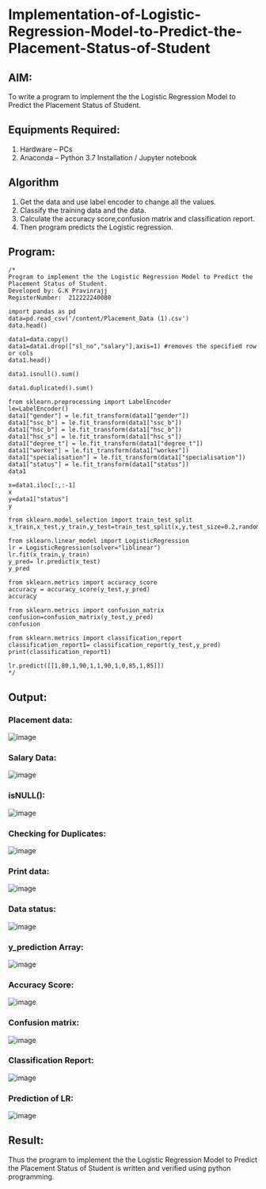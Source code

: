 # Implementation-of-Logistic-Regression-Model-to-Predict-the-Placement-Status-of-Student

## AIM:
To write a program to implement the the Logistic Regression Model to Predict the Placement Status of Student.

## Equipments Required:
1. Hardware – PCs
2. Anaconda – Python 3.7 Installation / Jupyter notebook

## Algorithm
1. Get the data and use label encoder to change all the values.
2. Classify the training data and the data.
3. Calculate the accuracy score,confusion matrix and classification report.
4. Then program predicts the Logistic regression.

## Program:
```
/*
Program to implement the the Logistic Regression Model to Predict the Placement Status of Student.
Developed by: G.K Pravinrajj
RegisterNumber:  212222240080

import pandas as pd
data=pd.read_csv('/content/Placement_Data (1).csv')
data.head()

data1=data.copy()
data1=data1.drop(["sl_no","salary"],axis=1) #removes the specified row or cols
data1.head() 

data1.isnull().sum()

data1.duplicated().sum()

from sklearn.preprocessing import LabelEncoder
le=LabelEncoder()
data1["gender"] = le.fit_transform(data1["gender"])
data1["ssc_b"] = le.fit_transform(data1["ssc_b"])
data1["hsc_b"] = le.fit_transform(data1["hsc_b"])
data1["hsc_s"] = le.fit_transform(data1["hsc_s"])
data1["degree_t"] = le.fit_transform(data1["degree_t"])
data1["workex"] = le.fit_transform(data1["workex"])
data1["specialisation"] = le.fit_transform(data1["specialisation"])
data1["status"] = le.fit_transform(data1["status"])
data1

x=data1.iloc[:,:-1]
x
y=data1["status"]
y

from sklearn.model_selection import train_test_split
x_train,x_test,y_train,y_test=train_test_split(x,y,test_size=0.2,random_state=0)

from sklearn.linear_model import LogisticRegression
lr = LogisticRegression(solver="liblinear") 
lr.fit(x_train,y_train)
y_pred= lr.predict(x_test)
y_pred

from sklearn.metrics import accuracy_score
accuracy = accuracy_score(y_test,y_pred)
accuracy

from sklearn.metrics import confusion_matrix
confusion=confusion_matrix(y_test,y_pred)
confusion

from sklearn.metrics import classification_report
classification_report1= classification_report(y_test,y_pred)
print(classification_report1)

lr.predict([[1,80,1,90,1,1,90,1,0,85,1,85]])
*/
```

## Output:
### Placement data:
![image](https://github.com/Pravinrajj/Implementation-of-Logistic-Regression-Model-to-Predict-the-Placement-Status-of-Student/assets/117917674/14e00375-09eb-4552-942b-d9b5582474ac)

### Salary Data:
![image](https://github.com/Pravinrajj/Implementation-of-Logistic-Regression-Model-to-Predict-the-Placement-Status-of-Student/assets/117917674/5caaaac1-8aee-4c11-9313-9865a33818ae)

### isNULL():
![image](https://github.com/Pravinrajj/Implementation-of-Logistic-Regression-Model-to-Predict-the-Placement-Status-of-Student/assets/117917674/a491fa72-3f6d-419d-806a-cf8e888dd0de)

### Checking for Duplicates:
![image](https://github.com/Pravinrajj/Implementation-of-Logistic-Regression-Model-to-Predict-the-Placement-Status-of-Student/assets/117917674/c5f0fd85-1da5-42e1-a4db-0538dfd77d16)

### Print data:
![image](https://github.com/Pravinrajj/Implementation-of-Logistic-Regression-Model-to-Predict-the-Placement-Status-of-Student/assets/117917674/63491ed7-6cf1-486c-98e7-22b909d047d3)

### Data status:
![image](https://github.com/Pravinrajj/Implementation-of-Logistic-Regression-Model-to-Predict-the-Placement-Status-of-Student/assets/117917674/4919af56-820f-451b-be3e-bfe91f8a959c)

### y_prediction Array:
![image](https://github.com/Pravinrajj/Implementation-of-Logistic-Regression-Model-to-Predict-the-Placement-Status-of-Student/assets/117917674/307f1844-30b2-48d2-b448-16a9b4e11c6b)

### Accuracy Score:
![image](https://github.com/Pravinrajj/Implementation-of-Logistic-Regression-Model-to-Predict-the-Placement-Status-of-Student/assets/117917674/bee68668-dd75-4923-b279-b7364527daa6)

### Confusion matrix:
![image](https://github.com/Pravinrajj/Implementation-of-Logistic-Regression-Model-to-Predict-the-Placement-Status-of-Student/assets/117917674/c13a84cb-d3fc-4826-8807-e7f7e5689c3a)

### Classification Report:
![image](https://github.com/Pravinrajj/Implementation-of-Logistic-Regression-Model-to-Predict-the-Placement-Status-of-Student/assets/117917674/1e519947-da62-48bd-a52a-65b3693e1981)

### Prediction of LR:
![image](https://github.com/Pravinrajj/Implementation-of-Logistic-Regression-Model-to-Predict-the-Placement-Status-of-Student/assets/117917674/c1708d4e-e674-4df3-9653-925736fa18e6)


## Result:
Thus the program to implement the the Logistic Regression Model to Predict the Placement Status of Student is written and verified using python programming.
